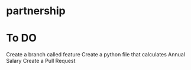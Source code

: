 # partnership

# To DO

Create a branch called feature
Create a python file that calculates Annual Salary
Create a Pull Request
